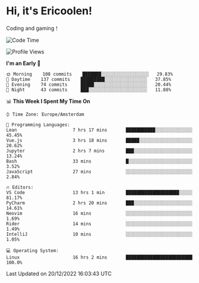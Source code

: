 # Hi, it's Ericoolen!
Coding and gaming！

<!--START_SECTION:waka-->
![Code Time](http://img.shields.io/badge/Code%20Time-584%20hrs%2036%20mins-blue)

![Profile Views](http://img.shields.io/badge/Profile%20Views-1-blue)

**I'm an Early 🐤** 

```text
🌞 Morning    108 commits    ███████░░░░░░░░░░░░░░░░░░   29.83% 
🌆 Daytime    137 commits    █████████░░░░░░░░░░░░░░░░   37.85% 
🌃 Evening    74 commits     █████░░░░░░░░░░░░░░░░░░░░   20.44% 
🌙 Night      43 commits     ███░░░░░░░░░░░░░░░░░░░░░░   11.88%

```


📊 **This Week I Spent My Time On** 

```text
⌚︎ Time Zone: Europe/Amsterdam

💬 Programming Languages: 
Lean                     7 hrs 17 mins       ███████████░░░░░░░░░░░░░░   45.45% 
Vue.js                   3 hrs 18 mins       █████░░░░░░░░░░░░░░░░░░░░   20.62% 
Jupyter                  2 hrs 7 mins        ███░░░░░░░░░░░░░░░░░░░░░░   13.24% 
Bash                     33 mins             █░░░░░░░░░░░░░░░░░░░░░░░░   3.52% 
JavaScript               27 mins             ░░░░░░░░░░░░░░░░░░░░░░░░░   2.84%

🔥 Editors: 
VS Code                  13 hrs 1 min        ████████████████████░░░░░   81.17% 
PyCharm                  2 hrs 20 mins       ███░░░░░░░░░░░░░░░░░░░░░░   14.61% 
Neovim                   16 mins             ░░░░░░░░░░░░░░░░░░░░░░░░░   1.69% 
Rider                    14 mins             ░░░░░░░░░░░░░░░░░░░░░░░░░   1.49% 
IntelliJ                 10 mins             ░░░░░░░░░░░░░░░░░░░░░░░░░   1.05%

💻 Operating System: 
Linux                    16 hrs 2 mins       █████████████████████████   100.0%

```


 Last Updated on 20/12/2022 16:03:43 UTC
<!--END_SECTION:waka-->

